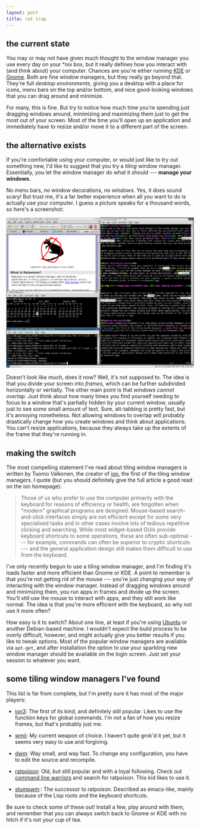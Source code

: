 ```yaml
---
layout: post
title: rat trap
---
```


the current state
-----------------

You may or may not have given much thought to the window manager you
use every day on your \*nix box, but it really defines how you interact
with (and think about) your computer. Chances are you're either
running [KDE][1] or [Gnome][2]. Both are fine window managers, but
they really go beyond that. They're full *desktop environments*,
giving you a desktop with a place for icons, menu bars on the top
and/or bottom, and nice good-looking windows that you can drag around
and minimize.

[1]: http://www.kde.org
[2]: http://www.gnome.org

For many, this is fine. But try to notice how much time you're
spending just dragging windows around, minimizing and maximizing them
just to get the most out of your screen. Most of the time you'll open
up an application and immediately have to resize and/or move it to a
different part of the screen.

the alternative exists
----------------------

If you're comfortable using your computer, or would just like to try
out something new, I'd like to suggest that you try a *tiling* window
manager.  Essentially, you let the window manager do what it should
--- **manage your windows**.

No menu bars, no window decorations, *no windows*. Yes, it does sound
scary! But trust me, it's a far better experience when all you want to
do is actually use your computer. I guess a picture speaks for a
thousand words, so here's a screenshot:

![Desktop screenshot of wmii with windows open.](/img/wmii-screenshot.png)

Doesn't look like much, does it now? Well, it's not supposed to. The
idea is that you divide your screen into *frames*, which can be
further subdivided horizontally or vertially. The other main point is
that *windows cannot overlap*. Just think about how many times you
find yourself needing to focus to a window that's partially hidden by
your current window, usually just to see some small amount of
text. Sure, alt-tabbing is pretty fast, but it's annoying nonetheless.
Not allowing windows to overlap will probably drastically change how
you create windows and think about applications. You can't resize
applications, because they always take up the extents of the frame
that they're running in.

making the switch
-----------------

The most compelling statement I've read about tiling window managers
is written by Tuomo Valkonen, the creator of [ion][3], the first of
the tiling window managers.  I quote (but you should definitely give
the full article a good read on the ion homepage):

[3]: http://modeemi.fi/~tuomov/ion

> Those of us who prefer to use the computer primarily with the
> keyboard for reasons of efficiency or health, are forgotten when
> "modern" graphical programs are designed. Mouse-based
> search-and-click interfaces simply are not efficient except for some
> very specialised tasks and in other cases involve lots of tedious
> repetitive clicking and searching. While most widget-based GUIs
> provide keyboard shortcuts to some operations, these are often
> sub-optimal --- for example, commands can often be superior to
> cryptic shortcuts --- and the general application design still makes
> them difficult to use from the keyboard.

I've only recently begun to use a tiling window manager, and I'm
finding it's loads faster and more efficient than Gnome or KDE. A
point to remember is that you're not getting rid of the mouse ---
you're just changing your way of interacting with the window
manager. Instead of dragging windows around and minimizing them, you
run apps in frames and divide up the screen. You'll still use the
mouse to interact with apps, and they still work like normal.  The
idea is that you're more efficient with the keyboard, so why not use
it more often?

How easy is it to switch? About one line, at least if you're using
[Ubuntu][4] or another Debian-based machine. I wouldn't expect the
build process to be overly difficult, however, and might actually give
you better results if you like to tweak options. Most of the popular
window managers are available via `apt-get`, and after installation
the option to use your sparkling new window manager should be
available on the login screen. Just set your session to whatever you
want.

[4]: http://www.ubuntu.com

some tiling window managers I've found
--------------------------------------

This list is far from complete, but I'm pretty sure it has most of the
major players:

- [ion3][3]: The first of its kind, and definitely still
  popular. Likes to use the function keys for global commands. I'm not
  a fan of how you resize frames, but that's probably just me.

- [wmii][5]: My current weapon of choice. I haven't quite grok'd it
  yet, but it seems very easy to use and forgiving.

- [dwm][6]: Way small, and way fast. To change any configuration, you
  have to edit the source and recompile.

- [ratpoison][7]: Old, but still popular and with a loyal
  following. Check out [command line warriors][8] and search for
  ratpoison. This kid likes to use it.

- [stumpwm][9]:: The successor to ratpoison. Described as emacs-like,
  mainly because of the Lisp roots and the keyboard shortcuts.

[5]: http://www.suckless.org/wiki/wmii
[6]: http://www.suckless.org/wiki/dwm
[7]: http://www.nongnu.org/ratpoison
[8]: http://commmandline.org.uk
[9]: http://www.nongnu.org/stumpwm

Be sure to check some of these out! Install a few, play around with
them, and remember that you can always switch back to Gnome or KDE
with no hitch if it's not your cup of tea.
